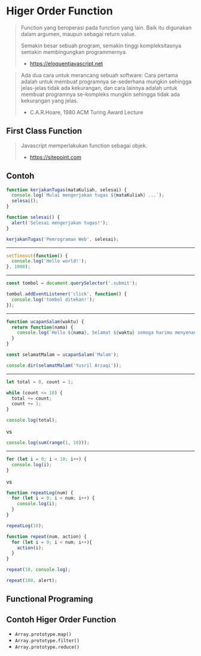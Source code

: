 # Higer Order Function

> Function yang beroperasi pada function yang lain. Baik itu digunakan dalam argumen, maupun sebagai return value.
> 
> Semakin besar sebuah program, semakin tinggi kompleksitasnya semakin membingungkan programmernya.
>
> - https://eloquentjavascript.net

> Ada dua cara untuk merancang sebuah software: Cara pertama adalah untuk membuat programnya se-sederhana mungkin sehingga jelas-jelas tidak ada kekurangan, dan cara lainnya adalah untuk membuat programnya se-kompleks mungkin sehingga tidak ada kekurangan yang jelas.
> - C.A.R.Hoare, 1980 ACM Turing Award Lecture

 ## First Class Function

 > Javascript memperlakukan function sebagai objek.
 > - https://sitepoint.com

## Contoh

```javascript
function kerjakanTugas(mataKuliah, selesai) {
  console.log(`Mulai mengerjakan tugas ${mataKuliah} ...`);
  selesai();
}

function selesai() {
  alert('Selesai mengerjakan tugas!');
}

kerjakanTugas('Pemrograman Web', selesai);
```

---

```javascript
setTimeout(function() {
  console.log('Hello world!');
}, 1000);
```

---

```javascript
const tombol = document.querySelector('.submit');

tombol.addEventListener('click', function() {
  console.log('tombol ditekan!');
});
```

---

```javascript
function ucapanSalam(waktu) {
  return function(nama) {
    console.log(`Hello ${nama}, Selamat ${waktu} semoga harimu menyenangkan!!`);
  }
}

const selamatMalam = ucapanSalam('Malam');

console.dir(selamatMalam('Yusril Arzaqi'));
```

---

```javascript
let total = 0, count = 1;

while (count <= 10) {
  total += count;
  count += 1;
}

console.log(total);
```

vs

```javascript
console.log(sum(range(1, 10)));
```

---

```javascript
for (let i = 0; i < 10; i++) {
  console.log(i);
}
```

vs

```javascript
function repeatLog(num) {
  for (let i = 0; i < num; i++) {
    console.log(i);
  }
}

repeatLog(10);
```

```javascript
function repeat(num, action) {
  for (let i = 0; i < num; i++){
    action(i);
  }
}

repeat(10, console.log);

repeat(100, alert);
```

## Functional Programing

## Contoh Higer Order Function

- `Array.prototype.map()`
- `Array.prototype.filter()`
- `Array.prototype.reduce()`


